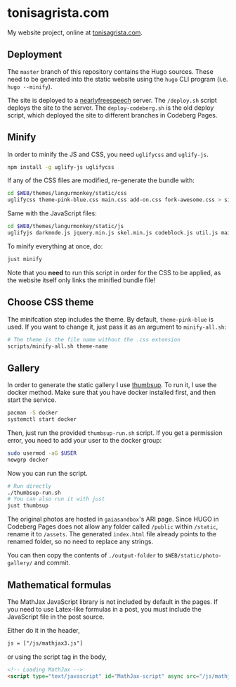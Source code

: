 tonisagrista.com
================

My website project, online at [tonisagrista.com](https://tonisagrista.com).

Deployment
----------

The `master` branch of this repository contains the Hugo sources. These need to be generated into the static website using the `hugo` CLI program (i.e. `hugo --minify`).

The site is deployed to a [nearlyfreespeech](https://nearlyfreespeech.net) server. The `/deploy.sh` script deploys the site to the server. The `deploy-codeberg.sh` is the old deploy script, which deployed the site to different branches in Codeberg Pages.

Minify
------

In order to minify the JS and CSS, you need `uglifycss` and `uglify-js`.

```bash
npm install -g uglify-js uglifycss
```

If any of the CSS files are modified, re-generate the bundle with:

```bash
cd $WEB/themes/langurmonkey/static/css
uglifycss theme-pink-blue.css main.css add-on.css fork-awesome.css > site-bundle.css
```

Same with the JavaScript files:

```bash
cd $WEB/themes/langurmonkey/static/js
uglifyjs darkmode.js jquery.min.js skel.min.js codeblock.js util.js main.js > site-bundle.js
```

To minify everything at once, do:

```bash
just minify
```

Note that you **need** to run this script in order for the CSS to be applied, as the website itself only links the minified bundle file!

Choose CSS theme
----------------

The minifcation step includes the theme. By default, `theme-pink-blue` is used. If you want to change it, just pass it as an argument to `minify-all.sh`:

```bash
# The theme is the file name without the .css extension
scripts/minify-all.sh theme-name
```

Gallery
-------

In order to generate the static gallery I use [thumbsup](https://thumbsup.github.io). To run it, I use the docker method. Make sure that you have docker installed first, and then start the service.

```bash
pacman -S docker
systemctl start docker
```

Then, just run the provided `thumbsup-run.sh` script. If you get a permission error, you need to add your user to the docker group:

```bash
sudo usermod -aG $USER
newgrp docker
````

Now you can run the script.

```bash
# Run directly
./thumbsup-run.sh
# You can also run it with just
just thumbsup
```

The original photos are hosted in `gaiasandbox`'s ARI page.
Since HUGO in Codeberg Pages does not allow any folder called `/public` within `/static`, rename it to `/assets`. The generated `index.html` file already points to the renamed folder, so no need to replace any strings.

You can then copy the contents of ``./output-folder`` to ``$WEB/static/photo-gallery/`` and commit.

Mathematical formulas
---------------------

The MathJax JavaScript library is not included by default in the pages. If you need to use Latex-like formulas in a post, you must include the JavaScript file in the post source.

Either do it in the header,

```html
js = ["/js/mathjax3.js"]
```

or using the script tag in the body,

```html
<!-- Loading MathJax -->
<script type="text/javascript" id="MathJax-script" async src="/js/mathjax3.js"></script>
```
